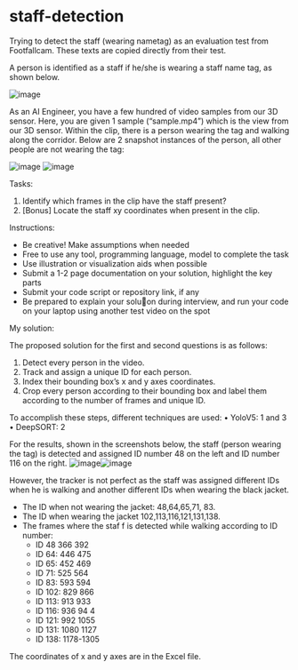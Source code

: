 # staff-detection
Trying to detect the staff (wearing nametag) as an evaluation test from Footfallcam. These texts are copied directly from their test.

A person is identified as a staff if he/she is wearing a staff name tag, as shown below.

![image](https://github.com/oggy059/staff-detection/assets/746455/c9136345-c189-4b54-8f08-2511d539e7a7)

As an AI Engineer, you have a few hundred of video samples from our 3D sensor. Here, you are given 1 sample
(“sample.mp4”) which is the view from our 3D sensor. Within the clip, there is a person wearing the tag and walking
along the corridor. Below are 2 snapshot instances of the person, all other people are not wearing the tag:

![image](https://github.com/oggy059/staff-detection/assets/746455/348f5f17-79a3-4592-bf64-090fec1cc093) ![image](https://github.com/oggy059/staff-detection/assets/746455/66ba9ebf-26c3-41d8-8bf5-044fe3e0fe5c)

Tasks:
1. Identify which frames in the clip have the staff present?
2. [Bonus] Locate the staff xy coordinates when present in the clip.

Instructions:
- Be creative! Make assumptions when needed
- Free to use any tool, programming language, model to complete the task
- Use illustration or visualization aids when possible
- Submit a 1-2 page documentation on your solution, highlight the key parts
- Submit your code script or repository link, if any
- Be prepared to explain your solu􀆟on during interview, and run your code on your laptop using another test video
on the spot

My solution:

The proposed solution for the first and second questions is as follows:

1) Detect every person in the video.
2) Track and assign a unique ID for each person.
3) Index their bounding box’s x and y axes coordinates.
4) Crop every person according to their bounding box and label them according to the number
of frames and unique ID.

To accomplish these steps, different techniques are used:
• YoloV5: 1 and 3
• DeepSORT: 2

For the results, shown in the screenshots below, the staff (person wearing the tag) is detected and assigned ID number 48 on the left and ID number 116 on the right.
![image](https://github.com/oggy059/staff-detection/assets/746455/ccbeb9a3-4b42-4bb4-ae7a-cc549f65d6e1)![image](https://github.com/oggy059/staff-detection/assets/746455/4af88ec1-4238-49b8-bf1e-7b6cf8aa12b0)

However, the tracker is not perfect as the staff was assigned different IDs when he is walking and another different IDs when wearing the black jacket.

- The ID when not wearing the jacket: 48,64,65,71, 83.
- The ID when wearing the jacket 102,113,116,121,131,138.
- The frames where the staf f is detected while walking according to ID number:
  - ID 48 366 392
  - ID 64: 446 475
  - ID 65: 452 469
  - ID 71: 525 564
  - ID 83: 593 594
  - ID 102: 829 866
  - ID 113: 913 933
  - ID 116: 936 94 4
  - ID 121: 992 1055
  - ID 131: 1080 1127
  - ID 138: 1178-1305

The coordinates of x and y axes are in the Excel file.

